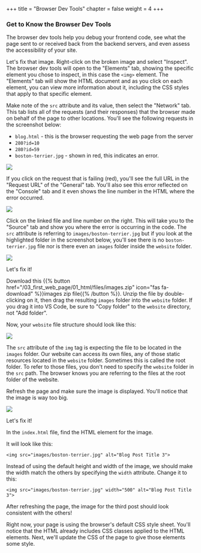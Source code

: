 +++
title = "Browser Dev Tools"
chapter = false
weight = 4
+++

### Get to Know the Browser Dev Tools

The browser dev tools help you debug your frontend code, see what the page sent to or received back from the backend servers, and even assess the accessibility of your site.

Let's fix that image. Right-click on the broken image and select "Inspect". The browser dev tools will open to the "Elements" tab, showing the specific element you chose to inspect, in this case the `<img>` element. The "Elements" tab will show the HTML document and as you click on each element, you can view more information about it, including the CSS styles that apply to that specific element.

Make note of the `src` attribute and its value, then select the "Network" tab. This tab lists all of the requests (and their responses) that the browser made on behalf of the page to other locations. You'll see the following requests in the screenshot below:

- `blog.html` - this is the browser requesting the web page from the server
- `280?id=10`
- `280?id=59`
- `boston-terrier.jpg` - shown in red, this indicates an error.

![](../../images/network-tab.png)

If you click on the request that is failing (red), you'll see the full URL in the "Request URL" of the "General" tab. You'll also see this error reflected on the "Console" tab and it even shows the line number in the HTML where the error occurred.

![](../../images/console-tab.png)

Click on the linked file and line number on the right. This will take you to the "Source" tab and show you where the error is occurring in the code. The `src` attribute is referring to `images/boston-terrier.jpg` but if you look at the highlighted folder in the screenshot below, you'll see there is no `boston-terrier.jpg` file nor is there even an `images` folder inside the `website` folder.

![](../../images/source-tab.png)

Let's fix it!

Download this {{% button href="/03_first_web_page/01_html/files/images.zip" icon="fas fa-download" %}}images zip file{{% /button %}}. Unzip the file by double-clicking on it, then drag the resulting `images` folder into the `website` folder. If you drag it into VS Code, be sure to "Copy folder" to the `website` directory, not "Add folder".

Now, your `website` file structure should look like this:

![](../../images/website-file-structure.png)

The `src` attribute of the `img` tag is expecting the file to be located in the `images` folder. Our website can access its own files, any of those static resources located in the `website` folder. Sometimes this is called the root folder. To refer to those files, you don't need to specify the `website` folder in the `src` path. The browser knows you are referring to the files at the root folder of the website.

Refresh the page and make sure the image is displayed. You'll notice that the image is way too big.

![](../../images/image-too-big.png)

Let's fix it!

In the `index.html` file, find the HTML element for the image.

It will look like this:

```
<img src="images/boston-terrier.jpg" alt="Blog Post Title 3">
```

Instead of using the default height and width of the image, we should make the width match the others by specifying the `width` attribute. Change it to this:

```
<img src="images/boston-terrier.jpg" width="500" alt="Blog Post Title 3">
```

After refreshing the page, the image for the third post should look consistent with the others!

Right now, your page is using the browser's default CSS style sheet. You'll notice that the HTML already includes CSS classes applied to the HTML elements. Next, we'll update the CSS of the page to give those elements some style.